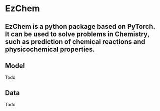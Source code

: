 # EzChem
## EzChem is a python package based on PyTorch. It can be used to solve problems in Chemistry, such as prediction of chemical reactions and physicochemical properties. 

## Model
Todo

## Data 
Todo
